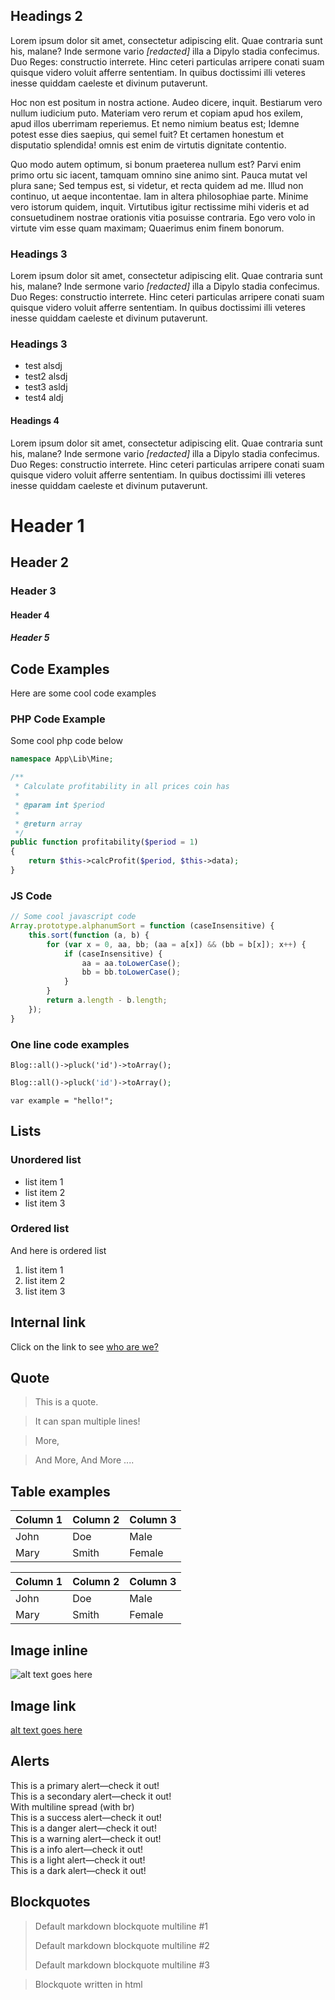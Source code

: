 ## Headings 2

Lorem ipsum dolor sit amet, consectetur adipiscing elit. Quae contraria sunt his, malane? Inde sermone vario <i>[redacted]</i> illa a Dipylo stadia confecimus. Duo Reges: constructio interrete. Hinc ceteri particulas arripere conati suam quisque videro voluit afferre sententiam. In quibus doctissimi illi veteres inesse quiddam caeleste et divinum putaverunt.

Hoc non est positum in nostra actione. Audeo dicere, inquit. Bestiarum vero nullum iudicium puto. Materiam vero rerum et copiam apud hos exilem, apud illos uberrimam reperiemus. Et nemo nimium beatus est; Idemne potest esse dies saepius, qui semel fuit? Et certamen honestum et disputatio splendida! omnis est enim de virtutis dignitate contentio.

Quo modo autem optimum, si bonum praeterea nullum est? Parvi enim primo ortu sic iacent, tamquam omnino sine animo sint. Pauca mutat vel plura sane; Sed tempus est, si videtur, et recta quidem ad me. Illud non continuo, ut aeque incontentae. Iam in altera philosophiae parte. Minime vero istorum quidem, inquit. Virtutibus igitur rectissime mihi videris et ad consuetudinem nostrae orationis vitia posuisse contraria. Ego vero volo in virtute vim esse quam maximam; Quaerimus enim finem bonorum.

### Headings 3

Lorem ipsum dolor sit amet, consectetur adipiscing elit. Quae contraria sunt his, malane? Inde sermone vario <i>[redacted]</i> illa a Dipylo stadia confecimus. Duo Reges: constructio interrete. Hinc ceteri particulas arripere conati suam quisque videro voluit afferre sententiam. In quibus doctissimi illi veteres inesse quiddam caeleste et divinum putaverunt.

### Headings 3

- test alsdj
- test2 alsdj
- test3 asldj
- test4 aldj

#### Headings 4

Lorem ipsum dolor sit amet, consectetur adipiscing elit. Quae contraria sunt his, malane? Inde sermone vario <i>[redacted]</i> illa a Dipylo stadia confecimus. Duo Reges: constructio interrete. Hinc ceteri particulas arripere conati suam quisque videro voluit afferre sententiam. In quibus doctissimi illi veteres inesse quiddam caeleste et divinum putaverunt.

# Header 1
## Header 2
### Header 3
#### Header 4
##### Header 5

## Code Examples

Here are some cool code examples

### PHP Code Example

Some cool php code below

```php
namespace App\Lib\Mine;

/**
 * Calculate profitability in all prices coin has
 *
 * @param int $period
 *
 * @return array
 */
public function profitability($period = 1)
{
    return $this->calcProfit($period, $this->data);
}
```

### JS Code

```javascript
// Some cool javascript code
Array.prototype.alphanumSort = function (caseInsensitive) {
    this.sort(function (a, b) {
        for (var x = 0, aa, bb; (aa = a[x]) && (bb = b[x]); x++) {
            if (caseInsensitive) {
                aa = aa.toLowerCase();
                bb = bb.toLowerCase();
            }
        }
        return a.length - b.length;
    });
}
```

### One line code examples

``` Blog::all()->pluck('id')->toArray(); ```

```php
Blog::all()->pluck('id')->toArray();
```

`var example = "hello!";`

## Lists

### Unordered list

- list item 1
- list item 2
- list item 3

### Ordered list

And here is ordered list

1. list item 1
2. list item 2
3. list item 3

## Internal link

Click on the link to see [who are we?](/about)

## Quote

> This is a quote.

> It can span multiple lines!

> More,

> And More,
> And More ....

## Table examples

| Column 1 | Column 2 | Column 3 |
| -------- | -------- | -------- |
| John     | Doe      | Male     |
| Mary     | Smith    | Female   |


| Column 1 | Column 2 | Column 3 |
| -------- | -------- | -------- |
| John | Doe | Male |
| Mary | Smith | Female |

## Image inline

![alt text goes here](https://picsum.photos/800/600?random)

## Image link

[alt text goes here](https://picsum.photos/800/600?random)

## Alerts

<div class="alert alert-primary">
  This is a primary alert—check it out!
</div>
<div class="alert alert-secondary">
  This is a secondary alert—check it out!
  <br>
  With multiline spread (with br)
</div>
<div class="alert alert-success">
  This is a success alert—check it out!
</div>
<div class="alert alert-danger">
  This is a danger alert—check it out!
</div>
<div class="alert alert-warning">
  This is a warning alert—check it out!
</div>
<div class="alert alert-info">
  This is a info alert—check it out!
</div>
<div class="alert alert-light">
  This is a light alert—check it out!
</div>
<div class="alert alert-dark">
  This is a dark alert—check it out!
</div>

## Blockquotes

> Default markdown blockquote multiline #1
>
> Default markdown blockquote multiline #2
>
> Default markdown blockquote multiline #3

<blockquote>
  Blockquote written in html
</blockquote>